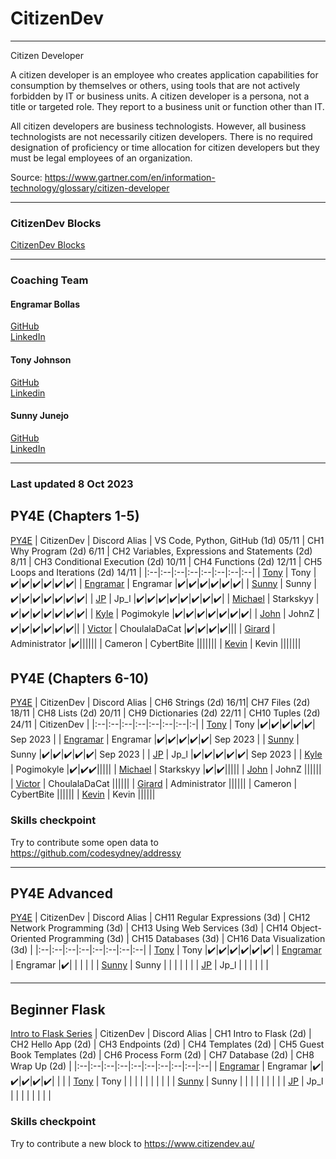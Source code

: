 # CitizenDev

---
Citizen Developer

A citizen developer is an employee who creates application capabilities for consumption by themselves or others, using tools that are not actively forbidden by IT or business units. A citizen developer is a persona, not a title or targeted role. They report to a business unit or function other than IT.

All citizen developers are business technologists.  However, all business technologists are not necessarily citizen developers.  There is no required designation of proficiency or time allocation for citizen developers but they must be legal employees of an organization.

Source: https://www.gartner.com/en/information-technology/glossary/citizen-developer

---
### CitizenDev Blocks
[CitizenDev Blocks](https://www.citizendev.au/) <bt/>

---
### Coaching Team
#### Engramar Bollas <br/>
[GitHub](https://github.com/engramar) <br/>
[LinkedIn](https://www.linkedin.com/in/engramarbollas/) <br/>

#### Tony Johnson <br/>
[GitHub](https://github.com/tnyjhnsn) <br/>
[Linkedin](https://www.linkedin.com/in/tony-johnson-53995413/) <br/>

#### Sunny Junejo <br/>
[GitHub](https://github.com/sjunejo) <br/>
[LinkedIn](https://www.linkedin.com/in/sadruddinjunejo/) <br/>

---
### Last updated 8 Oct 2023

## PY4E (Chapters 1-5)
[PY4E](https://www.py4e.com/)
| CitizenDev | Discord Alias | VS Code, Python, GitHub (1d) 05/11 | CH1 Why Program (2d) 6/11 | CH2 Variables, Expressions and Statements (2d) 8/11 | CH3 Conditional Execution (2d) 10/11 | CH4 Functions (2d) 12/11 | CH5 Loops and Iterations (2d) 14/11 | 
|:--|:--|:--|:--|:--|:--|:--|:--|
| [Tony](https://github.com/tnyjhnsn) | Tony |✔️|✔️|✔️|✔️|✔️|✔️|
| [Engramar](https://github.com/engramar) | Engramar |✔️|✔️|✔️|✔️|✔️|✔️|
| [Sunny](https://github.com/sjunejo) | Sunny |✔️|✔️|✔️|✔️|✔️|✔️|✔️|
| [JP](https://github.com/josepedrolorenzini) | Jp_l |✔️|✔️|✔️|✔️|✔️|✔️|✔️|✔️|
| [Michael](https://github.com/starkskyy) | Starkskyy |✔️|✔️|✔️|✔️|✔️|✔️|✔️|
| [Kyle](https://github.com/mkasborromeo) | Pogimokyle |✔️|✔️|✔️|✔️|✔️|✔️|✔️|
| [John](https://github.com/JohnZGBG) | JohnZ |✔️|✔️|✔️|✔️|✔️|✔️||
| [Victor](https://github.com/CholulaTheCat) | ChoulalaDaCat |✔️|✔️|✔️|✔️|||
| [Girard](https://github.com/GirardT) | Administrator |✔️||||||
| Cameron | CybertBite |||||||
| [Kevin](https://github.com/ZizhangOu) | Kevin |||||||

## PY4E (Chapters 6-10)
[PY4E](https://www.py4e.com/)
| CitizenDev | Discord Alias | CH6 Strings (2d) 16/11| CH7 Files (2d) 18/11 | CH8 Lists (2d) 20/11 | CH9 Dictionaries (2d) 22/11 | CH10 Tuples (2d) 24/11 | CitizenDev | 
|:--|:--|:--|:--|:--|:--|:--|:-|
| [Tony](https://github.com/tnyjhnsn) | Tony |✔️|✔️|✔️|✔️|✔️| Sep 2023 |
| [Engramar](https://github.com/engramar) | Engramar |✔️|✔️|✔️|✔️|✔️| Sep 2023 |
| [Sunny](https://github.com/sjunejo) | Sunny |✔️|✔️|✔️|✔️|✔️| Sep 2023 |
| [JP](https://github.com/josepedrolorenzini) | Jp_l |✔️|✔️|✔️|✔️|✔️| Sep 2023 |
| [Kyle](https://github.com/mkasborromeo) | Pogimokyle |✔️|✔️✔️|||||
| [Michael](https://github.com/starkskyy) | Starkskyy |✔️|✔️|||||
| [John](https://github.com/JohnZGBG) | JohnZ ||||||
| [Victor](https://github.com/CholulaTheCat) | ChoulalaDaCat ||||||
| [Girard](https://github.com/GirardT) | Administrator ||||||
| Cameron | CybertBite ||||||
| [Kevin](https://github.com/ZizhangOu) | Kevin ||||||

### Skills checkpoint
Try to contribute some open data to https://github.com/codesydney/addressy 

---
## PY4E Advanced
[PY4E](https://www.py4e.com/)
| CitizenDev | Discord Alias |  CH11 Regular Expressions (3d) | CH12 Network Programming (3d) | CH13 Using Web Services (3d) | CH14 Object-Oriented Programming (3d) | CH15 Databases (3d) |  CH16 Data Visualization (3d) | 
|:--|:--|:--|:--|:--|:--|:--|:--|
| [Tony](https://github.com/tnyjhnsn) | Tony |✔️|✔️|✔️|✔️|✔️|✔️|
| [Engramar](https://github.com/engramar) | Engramar |✔️| | | | | 
| [Sunny](https://github.com/sjunejo) | Sunny | | | | | | 
| [JP](https://github.com/josepedrolorenzini) | Jp_l | | | | | | 

---
## Beginner Flask 
[Intro to Flask Series](https://youtube.com/playlist?list=PLXmMXHVSvS-AjwTOtiW1DXFYTgUlrUmHV&feature=shared)
| CitizenDev | Discord Alias |  CH1 Intro to Flask (2d) | CH2 Hello App (2d) | CH3 Endpoints (2d) | CH4 Templates (2d) | CH5 Guest Book Templates (2d) | CH6 Process Form (2d) | CH7 Database (2d) | CH8 Wrap Up (2d) |
|:--|:--|:--|:--|:--|:--|:--|:--|:--|:--|
| [Engramar](https://github.com/engramar) | Engramar |✔️|✔️|✔️|✔️|✔️| | |
| [Tony](https://github.com/tnyjhnsn) | Tony | | | | | | | | |
| [Sunny](https://github.com/sjunejo) | Sunny | | | | | | | |
| [JP](https://github.com/josepedrolorenzini) | Jp_l | | | | | | | | 

### Skills checkpoint
Try to contribute a new block to https://www.citizendev.au/
